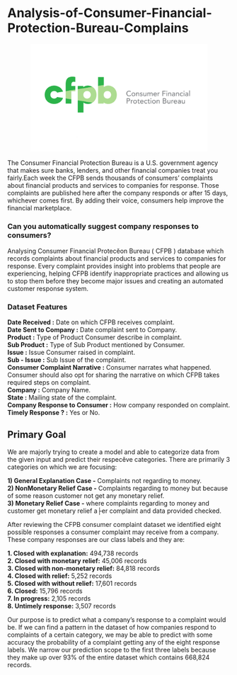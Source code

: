 # Analysis-of-Consumer-Financial-Protection-Bureau-Complains

<p align="center">
  <img src="https://github.com/Shringa13/Analysis-of-Consumer-Financial-Protection-Bureau-Complains/blob/master/imgs/CFPB_RGB-1024x623.png" width="400" title="Crime Rate">
</p>
The Consumer Financial Protection Bureau is a U.S. government agency that makes sure banks, lenders, and other financial companies treat you fairly.Each week the CFPB sends thousands of consumers’ complaints about financial products and services to companies for response. Those complaints are published here after the company responds or after 15 days, whichever comes first. By adding their voice, consumers help improve the financial marketplace.

### Can you automatically suggest company responses to consumers?
Analysing Consumer Financial Protecĕon Bureau ( CFPB ) database which records complaints about financial products and services to companies for response. Every complaint provides insight into problems that people are experiencing, helping CFPB identify inappropriate practices and allowing us to stop them before they become major issues and creating an automated customer response system.

### Dataset Features

**Date Received  :**               Date on which CFPB receives complaint.  
**Date Sent to Company  :**        Date complaint sent to Company.  
**Product :**                      Type of Product Consumer describe in complaint.  
**Sub Product :**                  Type of Sub Product mentioned by Consumer.  
**Issue :**                        Issue Consumer raised in complaint.  
**Sub - Issue :**                  Sub Issue of the complaint.  
**Consumer Complaint Narrative :** Consumer narrates what happened. Consumer should also opt for sharing the narrative on which CFPB                                        takes required steps on complaint.  
**Company :**                      Company Name.  
**State :**                        Mailing state of the complaint.  
**Company Response to Consumer :** How company responded on complaint.  
**Timely Response ? :**            Yes or No.  

## Primary Goal
We are majorly trying to create a model and able to categorize data from the given input and predict their
respecĕve categories. There are primarily 3 categories on which we are focusing:

**1) General Explanation Case ‐** Complaints not regarding to money.  
**2) NonMonetary Relief Case ‐** Complaints regarding to money but because of some reason customer not get any monetary relief.  
**3) Monetary Relief Case ‐** where complaints regarding to money and customer get monetary relief a├er
complaint and data provided checked.  

After reviewing the CFPB consumer complaint dataset we identified eight possible responses a consumer complaint may receive from a company. These company responses are our class labels and they are:

**1. Closed with explanation:**          494,738 records  
**2. Closed with monetary relief:**      45,006 records  
**3. Closed with non-monetary relief:**  84,818 records  
**4. Closed with relief:**               5,252 records  
**5. Closed with without relief:**       17,601 records  
**6. Closed:**                           15,796 records  
**7. In progress:**                      2,105 records  
**8. Untimely response:**                3,507 records  

Our purpose is to predict what a company’s response to a complaint would be. If we can find a pattern in the dataset of how companies respond to complaints of a certain category, we may be able to predict with some accuracy the probability of a complaint getting any of the eight response labels. We narrow our prediction scope to the first three labels because they make up over 93% of the entire dataset which contains 668,824 records.

